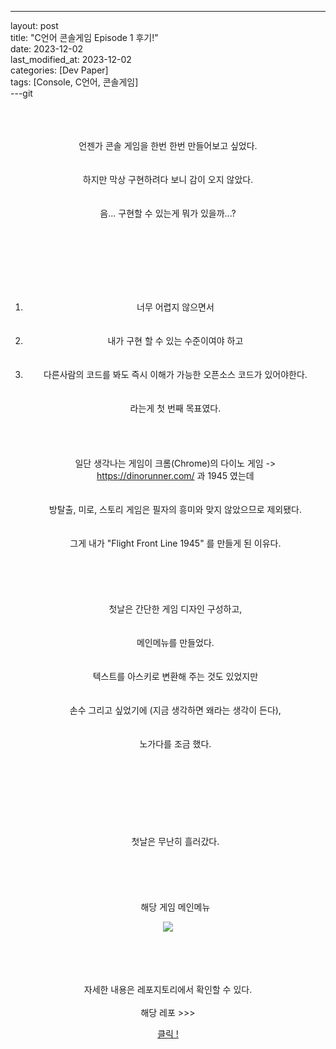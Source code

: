 ---
layout: post
<br>
title:  "C언어 콘솔게임 Episode 1 후기!"
<br>
date:   2023-12-02
<br>
last_modified_at: 2023-12-02
<br>
categories: [Dev Paper]
<br>
tags: [Console, C언어, 콘솔게임]
<br>
---git 
<br><br><br><br>
<center>
언젠가 콘솔 게임을 한번 한번 만들어보고 싶었다.
<br><br><br>
하지만 막상 구현하려다 보니 감이 오지 않았다.
<br><br><br>
음... 구현할 수 있는게 뭐가 있을까...?

<br><br><br><br><br><br>
1. 너무 어렵지 않으면서<br><br><br>
2. 내가 구현 할 수 있는 수준이여야 하고<br><br><br>
3. 다른사람의 코드를 봐도 즉시 이해가 가능한 오픈소스 코드가 있어야한다.<br><br><br>
라는게 첫 번째 목표였다. 
<br><br><br><br><br>
일단 생각나는 게임이 크롬(Chrome)의 다이노 게임 -> https://dinorunner.com/ 과 1945 였는데
<br><br><br>
방탈출, 미로, 스토리 게임은 필자의 흥미와 맞지 않았으므로 제외됐다.
<br><br><br>
그게 내가 "Flight Front Line 1945" 를 만들게 된 이유다.
<br><br><br><br><br><br>
첫날은 간단한 게임 디자인 구성하고,
<br><br><br> 메인메뉴를 만들었다.<br><br><br>
텍스트를 아스키로 변환해 주는 것도 있었지만<br><br><br>
손수 그리고 싶었기에 (지금 생각하면 왜라는 생각이 든다),<br><br><br>
노가다를 조금 했다.<br><br><br>
<br><br><br><br><br><br>
첫날은 무난히 흘러갔다.
<br><br><br><br><br><br>
해당 게임 메인메뉴 
</center>

<p align="center">
  <img src="https://github.com/opeak123/C-Console-game/raw/main/Flight%20Front%20Line%201945.png?raw=true">
</p>

<center>
<br><br><br><br>
자세한 내용은 레포지토리에서 확인할 수 있다.
<br><br>
해당 레포 >>> 

<a href="https://github.com/opeak123/C-CONSOLE-GAME-FLIGHT-FRONTLINE-1945/" target="_blank">클릭 !</a>
</center><br><br><br><br>